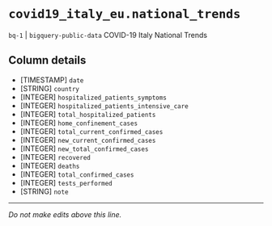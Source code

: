 # `covid19_italy_eu.national_trends`
`bq-1` | `bigquery-public-data`
COVID-19 Italy National Trends

## Column details
* [TIMESTAMP] `date`
* [STRING]    `country`
* [INTEGER]   `hospitalized_patients_symptoms`
* [INTEGER]   `hospitalized_patients_intensive_care`
* [INTEGER]   `total_hospitalized_patients`
* [INTEGER]   `home_confinement_cases`
* [INTEGER]   `total_current_confirmed_cases`
* [INTEGER]   `new_current_confirmed_cases`
* [INTEGER]   `new_total_confirmed_cases`
* [INTEGER]   `recovered`
* [INTEGER]   `deaths`
* [INTEGER]   `total_confirmed_cases`
* [INTEGER]   `tests_performed`
* [STRING]    `note`

-------------------------------------------------------------------------------
*Do not make edits above this line.*
